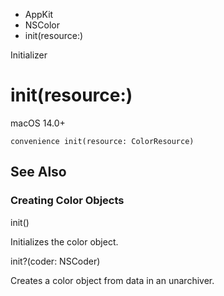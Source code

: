 

- AppKit
- NSColor
-  init(resource:) 

Initializer

# init(resource:)

macOS 14.0+

``` source
convenience init(resource: ColorResource)
```

## See Also

### Creating Color Objects

init()

Initializes the color object.

init?(coder: NSCoder)

Creates a color object from data in an unarchiver.

